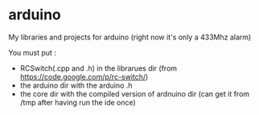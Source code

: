 arduino
=======

My libraries and projects for arduino (right now it's only a 433Mhz alarm)

You must put :
  * RCSwitch(.cpp and .h) in the librarues dir (from https://code.google.com/p/rc-switch/)
  * the arduino dir with the arduino .h
  * the core dir with the compiled version of ardnuino dir (can get it from /tmp after having run the ide once)
